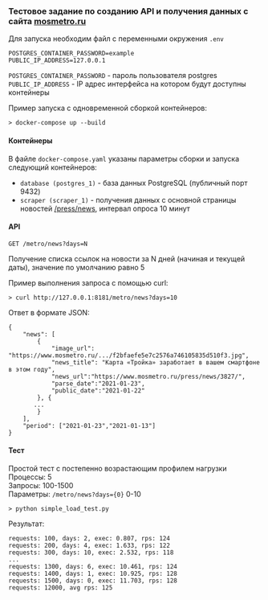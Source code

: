 ### Тестовое задание по созданию API и получения данных с сайта [mosmetro.ru](https://www.mosmetro.ru)

Для запуска необходим файл с переменными окружения `.env`
```text
POSTGRES_CONTAINER_PASSWORD=example
PUBLIC_IP_ADDRESS=127.0.0.1
```

`POSTGRES_CONTAINER_PASSWORD` - пароль пользователя postgres 
`PUBLIC_IP_ADDRESS` - IP адрес интерфейса на котором будут доступны контейнеры

Пример запуска с одновременной сборкой контейнеров:
```text
> docker-compose up --build
```


#### Контейнеры
В файле `docker-compose.yaml` указаны параметры сборки и запуска следующий контейнеров:

- `database (postgres_1)` - база данных PostgreSQL (публичный порт 9432)
- `scraper (scraper_1)` -  получения данных с основной страницы новостей [/press/news](https://www.mosmetro.ru/press/news), интервал опроса 10 минут

#### API
`GET /metro/news?days=N` 

Получение списка ссылок на новости за N дней (начиная и текущей даты), значение по умолчанию равно 5


Пример выполнения запроса с помощью curl:
```text
> curl http://127.0.0.1:8181/metro/news?days=10
```

Ответ в формате JSON:
```text
{
    "news": [
        {
            "image_url": "https://www.mosmetro.ru/.../f2bfaefe5e7c2576a746105835d510f3.jpg",
            "news_title": "Карта «Тройка» заработает в вашем смартфоне в этом году",
            "news_url":"https://www.mosmetro.ru/press/news/3827/",
            "parse_date":"2021-01-23",
            "public_date":"2021-01-22"
        }, {
       ...
        }
    ],
    "period": ["2021-01-23","2021-01-13"]
}
```

#### Тест
Простой тест с постепенно возрастающим профилем нагрузки  
Процессы: 5  
Запросы: 100-1500  
Параметры: `/metro/news?days={0}` 0-10
```text
> python simple_load_test.py
```

Результат:
```text
requests: 100, days: 2, exec: 0.807, rps: 124
requests: 200, days: 4, exec: 1.633, rps: 122
requests: 300, days: 10, exec: 2.532, rps: 118
...
requests: 1300, days: 6, exec: 10.461, rps: 124
requests: 1400, days: 1, exec: 10.925, rps: 128
requests: 1500, days: 0, exec: 11.703, rps: 128
requests: 12000, avg rps: 125
```

